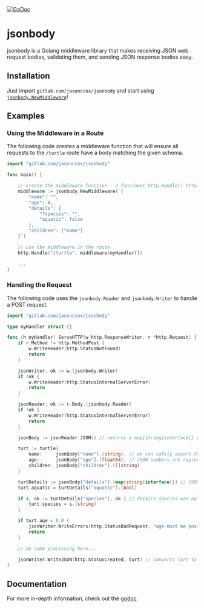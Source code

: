 [![GoDoc](https://godoc.org/gitlab.com/jasonccox/jsonbody?status.svg)](https://godoc.org/gitlab.com/jasonccox/jsonbody)

# jsonbody

jsonbody is a Golang middleware library that makes receiving JSON web request bodies, validating them, and sending JSON response bodies easy.

## Installation

Just import `gitlab.com/jasonccox/jsonbody` and start using [`jsonbody.NewMiddleware`](https://godoc.org/gitlab.com/jasonccox/jsonbody#NewMiddleware)!

## Examples

### Using the Middleware in a Route

The following code creates a middleware function that will ensure all requests to the `/turtle` route have a body matching the given schema.

```go
import "gitlab.com/jasonccox/jsonbody"

func main() {

	// create the middleware function - a func(next http.Handler) http.Handler
    middleware := jsonbody.NewMiddleware(`{
        "name": "",
        "age": 0,
        "details": {
            "?species": "",
            "aquatic": false
        },
        "children": ["name"]
    }`)

	// use the middleware in the route
	http.Handle("/turtle", middleware(myHandler{})

	...
}
```

### Handling the Request

The following code uses the `jsonbody.Reader` and `jsonbody.Writer` to handle a POST request.

```go
import "gitlab.com/jasonccox/jsonbody"

type myHandler struct {}

func (h myHandler) ServeHTTP(w http.ResponseWriter, r *http.Request) {
	if r.Method != http.MethodPost {
		w.WriteHeader(http.StatusNotFound)
		return
	}

	jsonWriter, ok := w.(jsonbody.Writer)
	if !ok {
		w.WriteHeader(http.StatusInternalServerError)
		return
	}

	jsonReader, ok := r.Body.(jsonbody.Reader)
	if !ok {
		w.WriteHeader(http.StatusInternalServerError)
		return
	}

	jsonBody := jsonReader.JSON() // returns a map[string]interface{} representing the request body

	turt := turtle{
		name:     jsonBody["name"].(string), // we can safely assert the type because the middleware already checked it
		age:      jsonBody["age"].(float64), // JSON numbers are represented as float64
		children: jsonBody["children"].([]string)
	}

	turtDetails := jsonBody["details"].(map[string]interface{}) // JSON objects are represented as map[string]interface{}
	turt.aquatic = turtDetails["aquatic"].(bool)

	if s, ok := turtDetails["species"]; ok { // details.species was optional, so we need to make sure it was set before using it
		turt.species = s.(string)
	}

	if turt.age < 0.0 {
		jsonWriter.WriteErrors(http.StatusBadRequest, "age must be positive") // sends back an error body
		return
	}

	// do some processing here...

	jsonWriter.WriteJSON(http.StatusCreated, turt) // converts turt to JSON and writes it as the response body
}
```

## Documentation

For more in-depth information, check out the [godoc](https://godoc.org/gitlab.com/jasonccox/jsonbody).
